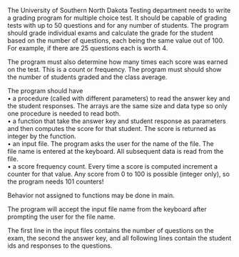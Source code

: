 The University of Southern North Dakota Testing department needs to write a 
grading program for multiple choice test. It should be capable of grading tests 
with up to 50 questions and for any number of students. The program should grade 
individual exams and calculate the grade for the student based on the number of 
questions, each being the same value out of 100. For example, if there are 25 
questions each is worth 4.

The program must also determine how many times each score was earned on the test.
This is a count or frequency. The program must should show the number of students
graded and the class average.

The program should have  
•	a procedure (called with different parameters) to read the answer key 
	and the student responses. The arrays are the same size and data type so 
	only one procedure is needed to read both. </br>
•	a function that take the answer key and student response as parameters 
	and then computes the score for that student. The score is returned as 	
	integer by the function.</br>
•	an input file. The program asks the user for the name of the file. The 	
	file name is entered at the keyboard. All subsequent data is read from 
	the file.</br>
•	a score frequency count. Every time a score is computed increment a 
	counter for that value. Any score from 0 to 100 is possible (integer 
	only), so the program needs 101 counters!</br>

Behavior not assigned to functions may be done in main.

The program will accept the input file name from the keyboard after prompting 
the user for the file name. 

The first line in the input files contains the number of questions on the exam, 
the second the answer key, and all following lines contain the student ids and 
responses to the questions.

